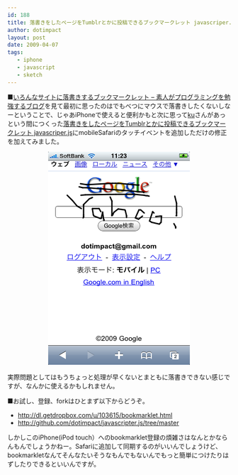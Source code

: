 ```yaml
---
id: 188
title: 落書きをしたページをTumblrとかに投稿できるブックマークレット javascriper.js for iPhone
author: dotimpact
layout: post
date: 2009-04-07
tags:
   - iphone
   - javascript
   - sketch
---
```

■[いろんなサイトに落書きするブックマークレット &#8211; 素人がプログラミングを勉強するブログ][1]を見て最初に思ったのはでもべつにマウスで落書きしたくないしなーということで、じゃあiPhoneで使えると便利かもと次に思って[ku][2]さんがあっという間につくった[落書きをしたページをTumblrとかに投稿できるブックマークレット javascriper.js][3]にmobileSafariのタッチイベントを追加しただけの修正を加えてみました。

<div style="text-align:center;">
  <img src="/hexo/images/wp-content/uploads/2009/04/img-0001.png" alt="IMG_0001.PNG" border="0" width="320" height="480" />
</div>

実際問題としてはもうちょっと処理が早くないとまともに落書きできない感じですが、なんかに使えるかもしれません。

■お試し、登録、forkはひとまず以下からどうぞ。

  * <http://dl.getdropbox.com/u/103615/bookmarklet.html>
  * <http://github.com/dotimpact/javascripter.js/tree/master>

しかしこのiPhone(iPod touch）へのbookmarklet登録の煩雑さはなんとかならんもんでしょうかねー。Safariに追加して同期するのがいいんでしょうけど、bookmarkletなんてそんなたいそうなもんでもないんでもっと簡単につけたりはずしたりできるといいんですが。

 [1]: http://d.hatena.ne.jp/javascripter/20080910/1221063750
 [2]: http://ido.nu/kuma/
 [3]: http://ido.nu/kuma/2009/04/04/javascripterjs-bookmarklet/

